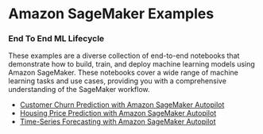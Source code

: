 # Amazon SageMaker Examples

### End To End ML Lifecycle

These examples are a diverse collection of end-to-end notebooks that demonstrate how to build, train, and deploy machine learning models using Amazon SageMaker. These notebooks cover a wide range of machine learning tasks and use cases, providing you with a comprehensive understanding of the SageMaker workflow.

- [Customer Churn Prediction with Amazon SageMaker Autopilot](sm-autopilot_customer_churn.ipynb)
- [Housing Price Prediction with Amazon SageMaker Autopilot](sm-autopilot_linear_regression_california_housing.ipynb)
- [Time-Series Forecasting with Amazon SageMaker Autopilot](sm-sm-autopilot_time_series_forecasting.ipynb)
